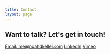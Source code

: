 ```yaml
---
title: Contact
layout: page
---
```


<h2>Want to talk? Let's get in touch!</h2>
<a href="mailto:me@noahdkeller.com">Email: me@noahdkeller.com</a>
<a href="https://www.linkedin.com/in/noahkeller/">LinkedIn</a>
<a href="https://vimeo.com/noahkeller">Vimeo</a>

